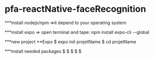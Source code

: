 # pfa-reactNative-faceRecognition
 
 
 ***install nodejs/npm
 =>it depend to your operating system
 
 ***install expo 
 => open terminal and tape:
 npm install expo-cli --global
 
 ***new project
 **Expo
$ expo init projetName
$ cd projetName


***install needed packages
$
$
$
$
$



